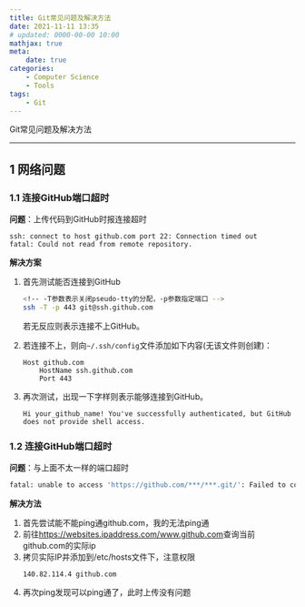 ```yaml
---
title: Git常见问题及解决方法
date: 2021-11-11 13:35
# updated: 0000-00-00 10:00
mathjax: true
meta:
    date: true
categories: 
    - Computer Science
    - Tools
tags:
    - Git
---
```


Git常见问题及解决方法

---

<!-- more -->

## 1 网络问题

### 1.1 连接GitHub端口超时

**问题**：上传代码到GitHub时报连接超时

```text
ssh: connect to host github.com port 22: Connection timed out
fatal: Could not read from remote repository.
```

**解决方案**

1. 首先测试能否连接到GitHub
    ```bash
    <!-- -T参数表示关闭pseudo-tty的分配，-p参数指定端口 -->
    ssh -T -p 443 git@ssh.github.com
    ```
    若无反应则表示连接不上GitHub。

2. 若连接不上，则向`~/.ssh/config`文件添加如下内容(无该文件则创建)：
    ```shell
    Host github.com
        HostName ssh.github.com
        Port 443
    ```

3. 再次测试，出现一下字样则表示能够连接到GitHub。
    ```shell
    Hi your_github_name! You've successfully authenticated, but GitHub does not provide shell access.
    ```

### 1.2 连接GitHub端口超时

**问题**：与上面不太一样的端口超时

```bash
fatal: unable to access 'https://github.com/***/***.git/': Failed to connect to github.com port 443: Connection timed out
```

**解决方法**

1. 首先尝试能不能ping通github.com，我的无法ping通
2. 前往<https://websites.ipaddress.com/www.github.com>查询当前github.com的实际ip
3. 拷贝实际IP并添加到/etc/hosts文件下，注意权限
    ```shell
    140.82.114.4 github.com
    ```
4. 再次ping发现可以ping通了，此时上传没有问题